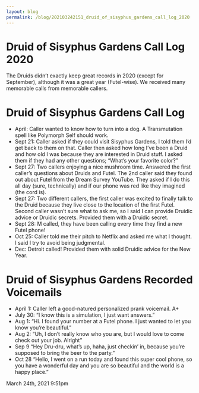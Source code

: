 ```yaml
---
layout: blog
permalink: /blog/202103242151_druid_of_sisyphus_gardens_call_log_2020
---
```


# Druid of Sisyphus Gardens Call Log 2020

The Druids didn’t exactly keep great records in 2020 (except for September), although it was a great year (Futel-wise). We received many memorable calls from memorable callers.



# Druid of Sisyphus Gardens Call Log

<ul>
<li>April: Caller wanted to know how to turn into a dog. A Transmutation spell like Polymorph Self should work.

</li>
<li>Sept 21: Caller asked if they could visit Sisyphus Gardens, I told them I’d get back to them on that. Caller then asked how long I’ve been a Druid and how old I was because they are interested in Druid stuff. I asked them if they had any other questions; “What’s your favorite color?”

</li>
<li>Sept 27: Two callers enjoying a nice mushroom time. Answered the first caller’s questions about Druids and Futel. The 2nd caller said they found out about Futel from the Dream Survey YouTube. They asked if I do this all day (sure, technically) and if our phone was red like they imagined (the cord is).

</li>
<li>Sept 27: Two different callers, the first caller was excited to finally talk to the Druid because they live close to the location of the first Futel. Second caller wasn’t sure what to ask me, so I said I can provide Druidic advice or Druidic secrets. Provided them with a Druidic secret.

</li>
<li>Sept 28: M called, they have been calling every time they find a new Futel phone!

</li>
<li>Oct 25: Caller told me their pitch to Netflix and asked me what I thought. I said I try to avoid being judgmental.

</li>
<li>Dec: Detroit called! Provided them with solid Druidic advice for the New Year.

</li>
</ul>

# Druid of Sisyphus Gardens Recorded Voicemails

<ul>
<li>April 1: Caller left a good-natured personalized prank voicemail. A+

</li>
<li>July 30: “I know this is a simulation, I just want answers.”

</li>
<li>Aug 1: “Hi. I found your number at a Futel phone. I just wanted to let you know you’re beautiful.”

</li>
<li>Aug 2: “Uh, I don’t really know who you are, but I would love to come check out your job. Alright”

</li>
<li>Sep 9 “Hey Dru-dru, what’s up, haha, just checkin&rsquo; in, because you’re supposed to bring the beer to the party.”

</li>
<li>Oct 28 “Hello, I went on a run today and found this super cool phone, so you have a wonderful day and you are so beautiful and the world is a happy place.”

</li>
</ul>

<div id="footer">
<span id="timestamp"> March 24th, 2021 9:51pm </span>
</div>
